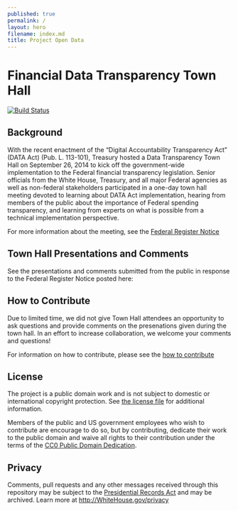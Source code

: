 ```yaml
---
published: true
permalink: /
layout: hero
filename: index.md
title: Project Open Data
---
```


# Financial Data Transparency Town Hall

[![Build Status](https://travis-ci.org/project-open-data/project-open-data.github.io.png?branch=master)](https://travis-ci.org/project-open-data/project-open-data.github.io)

## Background

With the recent enactment of the “Digital Accountability Transparency Act” (DATA Act) (Pub. L. 113-101), Treasury hosted a Data Transparency Town Hall on September 26, 2014 to kick off the government-wide implementation to the Federal financial transparency legislation.  Senior officials from the White House, Treasury, and all major Federal agencies as well as non-federal stakeholders participated in a one-day town hall meeting devoted to learning about DATA Act implementation, hearing from members of the public about the importance of Federal spending transparency, and learning from experts on what is possible from a technical implementation perspective. 

For more information about the meeting, see the [Federal Register Notice](https://www.federalregister.gov/articles/2014/09/05/2014-21213/notice-of-the-data-transparency-town-hall-meeting)

## Town Hall Presentations and Comments

See the presentations and comments submitted from the public in response to the Federal Register Notice posted here:


## How to Contribute

Due to limited time, we did not give Town Hall attendees an opportunity to ask questions and provide comments on the presenations given during the town hall. In an effort to increase collaboration, we welcome your comments and questions!

For information on how to contribute, please see the [how to contribute](CONTRIBUTING.md)

## License

The project is a public domain work and is not subject to domestic or international copyright protection. See [the license file](LICENSE) for additional information.

Members of the public and US government employees who wish to contribute are encourage to do so, but by contributing, dedicate their work to the public domain and waive all rights to their contribution under the terms of the [CC0 Public Domain Dedication](http://creativecommons.org/publicdomain/zero/1.0/).

## Privacy

Comments, pull requests and any other messages received through this repository may be subject to the [Presidential Records Act](http://www.archives.gov/about/laws/presidential-records.html) and may be archived. Learn more at http://WhiteHouse.gov/privacy

